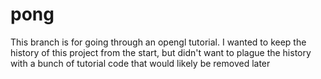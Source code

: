 # pong

This branch is for going through an opengl tutorial.
I wanted to keep the history of this project from the start, but
didn't want to plague the history with a bunch of tutorial code that would
likely be removed later